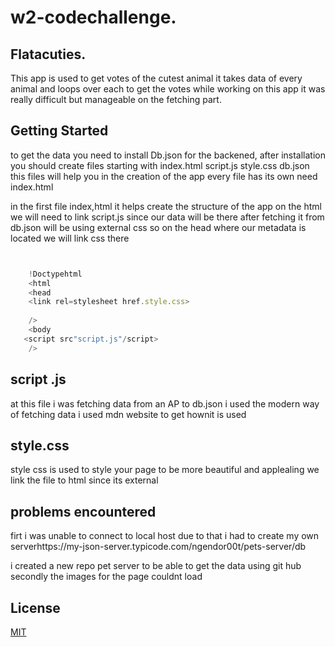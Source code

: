 # w2-codechallenge.
 ## Flatacuties.
This app is used to get votes of the cutest animal
it takes data of every animal and loops over each to get the votes 
while working on this app it was really difficult but manageable on the fetching part.

 ## Getting Started
to get the data you need to install Db.json for the backened,
after installation
you should create files
starting with index.html
                script.js
                style.css
                db.json
this files will help you in the creation of the app every file has its own need
index.html

in the first file index,html it helps create the structure of the app
on the html we will need to link script.js since our data will be there after fetching it from db.json
will be using external css 
so on the head where our metadata is located we will link css there 
```javascript


    !Doctypehtml
    <html 
    <head
    <link rel=stylesheet href.style.css>
    
    />
    <body
   <script src"script.js"/script>
    />


```
 ## script .js
at this file i was fetching data from an AP
to db.json i used the modern way of fetching data i used mdn website to get hownit is used


## style.css
style css is used to style your page to be more  beautiful and applealing
we link the file to html since its external



## problems encountered
firt i was unable to connect to local host due to that i had to create my own 
serverhttps://my-json-server.typicode.com/ngendor00t/pets-server/db

i created a new repo pet server to be able to get the data
using git hub
 secondly the images for the page couldnt load
 








## License

[MIT](https://choosealicense.com/licenses/mit/)



